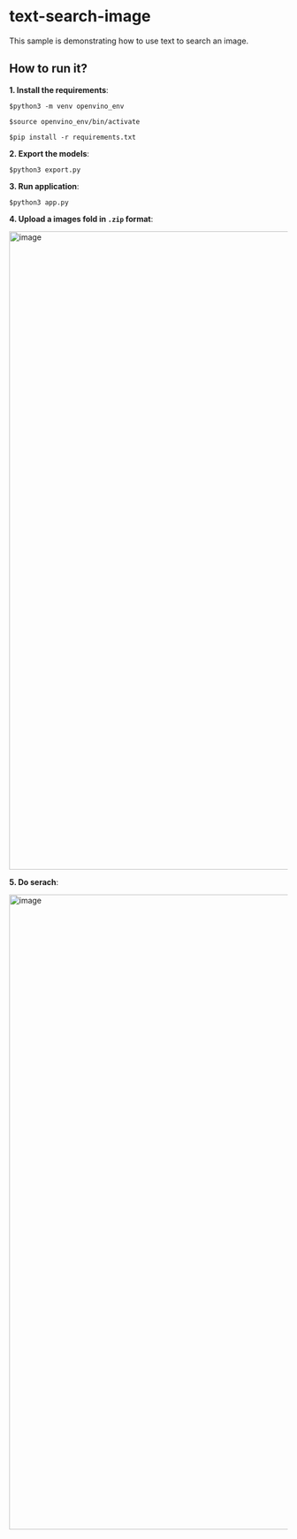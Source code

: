 # text-search-image
This sample is demonstrating how to use text to search an image. 

## How to run it?

**1. Install the requirements**:

    $python3 -m venv openvino_env

    $source openvino_env/bin/activate

    $pip install -r requirements.txt

**2. Export the models**:

    $python3 export.py

**3. Run application**:

    $python3 app.py

**4. Upload a images fold in ```.zip``` format**:

<img width="1154" alt="image" src="https://github.com/OpenVINO-dev-contest/text-search-image/assets/91237924/c1e3dab6-c4df-430e-a51e-c723531305b7">

**5. Do serach**:

<img width="1148" alt="image" src="https://github.com/OpenVINO-dev-contest/text-search-image/assets/91237924/38c4064e-f9c6-4c8b-bd00-35b55cb13536">

